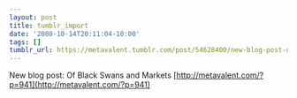 ```yaml
---
layout: post
title: tumblr_import
date: '2008-10-14T20:11:04-10:00'
tags: []
tumblr_url: https://metavalent.tumblr.com/post/54628400/new-blog-post-of-black-swans-and-markets
---
```

New blog post: Of Black Swans and Markets [http://metavalent.com/?p=941](http://metavalent.com/?p=941)

